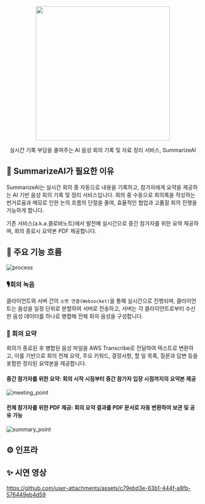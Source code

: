<div align="center">
  <img style="width:350px" src="https://github.com/user-attachments/assets/be19c0c9-f1ba-493d-b5be-3f6d0877412c" />
  <p>실시간 기록 부담을 줄여주는 AI 음성 회의 기록 및 자료 정리 서비스, SummarizeAI</p>
</div>

## 🔎 SummarizeAI가 필요한 이유
SummarizeAI는 실시간 회의 중 자동으로 내용을 기록하고, 참가자에게 요약을 제공하는 AI 기반 음성 회의 기록 및 정리 서비스입니다. 회의 중 수동으로 회의록을 작성하는 번거로움과 메모로 인한 논의 흐름의 단절을 줄여, 효율적인 협업과 고품질 회의 진행을 가능하게 합니다.

기존 서비스(a.k.a.클로바노트)에서 발전해 실시간으로 중간 참가자를 위한 요약 제공하며, 회의 종료시 요약본 PDF 제공합니다.


## 🤖 주요 기능 흐름
![process](https://github.com/user-attachments/assets/fdc354d1-603a-45af-a468-c2ef4bcab511)

### 🎙️회의 녹음
클라이언트와 서버 간의 `소켓 연결(Websocket)`을 통해 실시간으로 진행되며, 클라이언트는 음성을 일정 단위로 분할하여 서버로 전송하고, 서버는 각 클라이언트로부터 수신한 음성 데이터를 하나로 병합해 전체 회의 음성을 구성합니다.

### 📃 회의 요약
회의가 종료된 후 병합된 음성 파일을 AWS Transcribe로 전달하여 텍스트로 변환하고, 이를 기반으로 회의 전체 요약, 주요 키워드, 결정사항, 할 일 목록, 질문과 답변 등을 포함한 정리된 요약본을 제공합니다.

#### 중간 참가자를 위한 요약: 회의 시작 시점부터 중간 참가자 입장 시점까지의 요약본 제공
![meeting_point](https://github.com/user-attachments/assets/a522bfbe-a4b4-4956-b6c0-99d041d837ee)

#### 전체 참가자를 위한 PDF 제공: 회의 요약 결과를 PDF 문서로 자동 변환하여 보관 및 공유 가능
![summary_point](https://github.com/user-attachments/assets/9b827092-29ba-4573-90b6-8c269945a695)

## ⚙️ 인프라

## ✨ 시연 영상
https://github.com/user-attachments/assets/c79ebd3e-63b1-444f-a8fb-576449eb4d59

